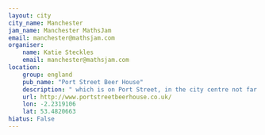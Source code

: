 ```yaml
---
layout: city                                           
city_name: Manchester                                                               
jam_name: Manchester MathsJam
email: manchester@mathsjam.com
organiser:
    name: Katie Steckles
    email: manchester@mathsjam.com
location:
    group: england
    pub_name: "Port Street Beer House"
    description: " which is on Port Street, in the city centre not far from Piccadilly Station. We'll try to find a table downstairs but if not we'll be on the first floor."
    url: http://www.portstreetbeerhouse.co.uk/
    lon: -2.2319106
    lat: 53.4820663
hiatus: False
---
```

